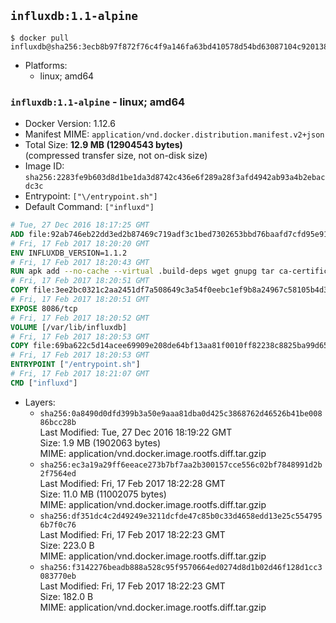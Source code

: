 ## `influxdb:1.1-alpine`

```console
$ docker pull influxdb@sha256:3ecb8b97f872f76c4f9a146fa63bd410578d54bd63087104c9201389aab3a128
```

-	Platforms:
	-	linux; amd64

### `influxdb:1.1-alpine` - linux; amd64

-	Docker Version: 1.12.6
-	Manifest MIME: `application/vnd.docker.distribution.manifest.v2+json`
-	Total Size: **12.9 MB (12904543 bytes)**  
	(compressed transfer size, not on-disk size)
-	Image ID: `sha256:2283fe9b603d8d1be1da3d8742c436e6f289a28f3afd4942ab93a4b2ebacdc3c`
-	Entrypoint: `["\/entrypoint.sh"]`
-	Default Command: `["influxd"]`

```dockerfile
# Tue, 27 Dec 2016 18:17:25 GMT
ADD file:92ab746eb22dd3ed2b87469c719adf3c1bed7302653bbd76baafd7cfd95e911e in / 
# Fri, 17 Feb 2017 18:20:20 GMT
ENV INFLUXDB_VERSION=1.1.2
# Fri, 17 Feb 2017 18:20:43 GMT
RUN apk add --no-cache --virtual .build-deps wget gnupg tar ca-certificates &&     update-ca-certificates &&     gpg --keyserver hkp://ha.pool.sks-keyservers.net         --recv-keys 05CE15085FC09D18E99EFB22684A14CF2582E0C5 &&     wget -q https://dl.influxdata.com/influxdb/releases/influxdb-${INFLUXDB_VERSION}-static_linux_amd64.tar.gz.asc &&     wget -q https://dl.influxdata.com/influxdb/releases/influxdb-${INFLUXDB_VERSION}-static_linux_amd64.tar.gz &&     gpg --batch --verify influxdb-${INFLUXDB_VERSION}-static_linux_amd64.tar.gz.asc influxdb-${INFLUXDB_VERSION}-static_linux_amd64.tar.gz &&     mkdir -p /usr/src &&     tar -C /usr/src -xzf influxdb-${INFLUXDB_VERSION}-static_linux_amd64.tar.gz &&     rm -f /usr/src/influxdb-*/influxdb.conf &&     chmod +x /usr/src/influxdb-*/* &&     cp -a /usr/src/influxdb-*/* /usr/bin/ &&     rm -rf *.tar.gz* /usr/src /root/.gnupg &&     apk del .build-deps
# Fri, 17 Feb 2017 18:20:51 GMT
COPY file:3ee2bc0321c2aa2451df7a508649c3a54f0eebc1ef9b8a24967c58105b4d3160 in /etc/influxdb/influxdb.conf 
# Fri, 17 Feb 2017 18:20:51 GMT
EXPOSE 8086/tcp
# Fri, 17 Feb 2017 18:20:52 GMT
VOLUME [/var/lib/influxdb]
# Fri, 17 Feb 2017 18:20:53 GMT
COPY file:69ba622c5d14acee69909e208de64bf13aa81f0010ff82238c8825ba99d65290 in /entrypoint.sh 
# Fri, 17 Feb 2017 18:20:53 GMT
ENTRYPOINT ["/entrypoint.sh"]
# Fri, 17 Feb 2017 18:21:07 GMT
CMD ["influxd"]
```

-	Layers:
	-	`sha256:0a8490d0dfd399b3a50e9aaa81dba0d425c3868762d46526b41be00886bcc28b`  
		Last Modified: Tue, 27 Dec 2016 18:19:22 GMT  
		Size: 1.9 MB (1902063 bytes)  
		MIME: application/vnd.docker.image.rootfs.diff.tar.gzip
	-	`sha256:ec3a19a29ff6eeace273b7bf7aa2b300157cce556c02bf7848991d2b2f7564ed`  
		Last Modified: Fri, 17 Feb 2017 18:22:28 GMT  
		Size: 11.0 MB (11002075 bytes)  
		MIME: application/vnd.docker.image.rootfs.diff.tar.gzip
	-	`sha256:df351dc4c2d49249e3211dcfde47c85b0c33d4658edd13e25c5547956b7f0c76`  
		Last Modified: Fri, 17 Feb 2017 18:22:23 GMT  
		Size: 223.0 B  
		MIME: application/vnd.docker.image.rootfs.diff.tar.gzip
	-	`sha256:f3142276beadb888a528c95f9570664ed0274d8d1b02d46f128d1cc3083770eb`  
		Last Modified: Fri, 17 Feb 2017 18:22:23 GMT  
		Size: 182.0 B  
		MIME: application/vnd.docker.image.rootfs.diff.tar.gzip
